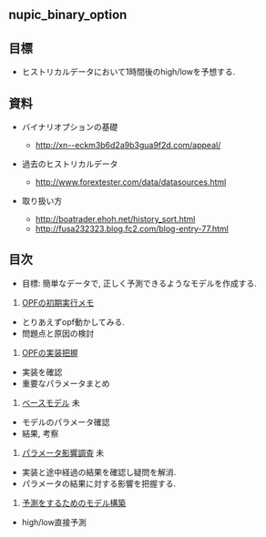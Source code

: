 nupic_binary_option
---

## 目標
+ ヒストリカルデータにおいて1時間後のhigh/lowを予想する.


## 資料
+ バイナリオプションの基礎
  + http://xn--eckm3b6d2a9b3gua9f2d.com/appeal/

+ 過去のヒストリカルデータ
  + http://www.forextester.com/data/datasources.html

+ 取り扱い方
  + http://boatrader.ehoh.net/history_sort.html
  + http://fusa232323.blog.fc2.com/blog-entry-77.html


## 目次
+ 目標: 簡単なデータで, 正しく予測できるようなモデルを作成する.
1. [OPFの初期実行メモ](docs/opf_memo.md)
  + とりあえずopf動かしてみる.
  + 問題点と原因の検討
1. [OPFの実装把握](docs/opf_code_reading.md)
  + 実装を確認
  + 重要なパラメータまとめ
1. [ベースモデル](docs/opf_experiment.md) 未
  + モデルのパラメータ確認
  + 結果, 考察
1. [パラメータ影響調査](docs/opf_experiment2.md) 未
  + 実装と途中経過の結果を確認し疑問を解消.
  + パラメータの結果に対する影響を把握する.
1. [予測をするためのモデル構築](docs/opf_binary_option.md)
  + high/low直接予測







